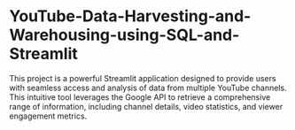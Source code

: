 # YouTube-Data-Harvesting-and-Warehousing-using-SQL-and-Streamlit
This project is a powerful Streamlit application designed to provide users with seamless access and analysis of data from multiple YouTube channels. This intuitive tool leverages the Google API to retrieve a comprehensive range of information, including channel details, video statistics, and viewer engagement metrics.
